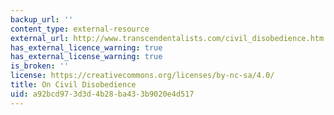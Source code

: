 ```yaml
---
backup_url: ''
content_type: external-resource
external_url: http://www.transcendentalists.com/civil_disobedience.htm
has_external_licence_warning: true
has_external_license_warning: true
is_broken: ''
license: https://creativecommons.org/licenses/by-nc-sa/4.0/
title: On Civil Disobedience
uid: a92bcd97-3d3d-4b28-ba43-3b9020e4d517
---
```

